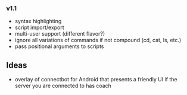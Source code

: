 ### v1.1
- syntax highlighting
- script import/export
- multi-user support (different flavor?)
- ignore all variations of commands if not compound (cd, cat, ls, etc.)
- pass positional arguments to scripts

## Ideas
- overlay of connectbot for Android that presents a friendly UI if the server you are connected to has coach